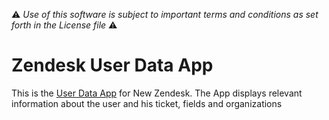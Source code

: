 :warning: *Use of this software is subject to important terms and conditions as set forth in the License file* :warning:

Zendesk User Data App
===============

This is the [User Data App](http://www.zendesk.com/apps/user-data-app) for New Zendesk. The App displays relevant information about the user and his ticket, fields and organizations
